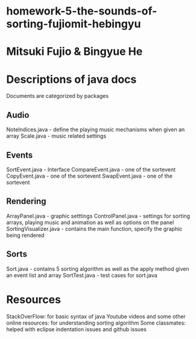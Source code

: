 # homework-5-the-sounds-of-sorting-fujiomit-hebingyu

# Mitsuki Fujio & Bingyue He

# Descriptions of java docs

Documents are categorized by packages  

## Audio 
NoteIndices.java - define the playing music mechanisms when given an array
Scale.java - music related settings

## Events
SortEvent.java - Interface
CompareEvent.java - one of the sortevent
CopyEvent.java - one of the sortevent
SwapEvent.java - one of the sortevent

## Rendering
ArrayPanel.java - graphic setttings
ControlPanel.java - settings for sorting arrays, playing music and animation as well as options on the panel
SortingVisualizer.java - contains the main function, specify the graphic being rendered

## Sorts
Sort.java - contains 5 sorting algorithm as well as the apply method given an event list and array
SortTest.java - test cases for sort.java

# Resources
StackOverFlow: for basic syntax of java
Youtube videos and some other online resources: for understanding sorting algorithm
Some classmates: helped with eclipse indentation issues and github issues
